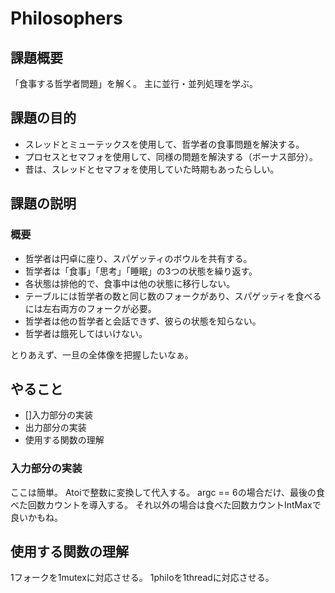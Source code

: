 # Philosophers
## 課題概要
「食事する哲学者問題」を解く。
主に並行・並列処理を学ぶ。

## 課題の目的
- スレッドとミューテックスを使用して、哲学者の食事問題を解決する。
- プロセスとセマフォを使用して、同様の問題を解決する（ボーナス部分）。
- 昔は、スレッドとセマフォを使用していた時期もあったらしい。

## 課題の説明
### 概要
- 哲学者は円卓に座り、スパゲッティのボウルを共有する。
- 哲学者は「食事」「思考」「睡眠」の3つの状態を繰り返す。
- 各状態は排他的で、食事中は他の状態に移行しない。
- テーブルには哲学者の数と同じ数のフォークがあり、スパゲッティを食べるには左右両方のフォークが必要。
- 哲学者は他の哲学者と会話できず、彼らの状態を知らない。
- 哲学者は餓死してはいけない。

とりあえず、一旦の全体像を把握したいなぁ。

## やること
- []入力部分の実装
- 出力部分の実装
- 使用する関数の理解

### 入力部分の実装
ここは簡単。
Atoiで整数に変換して代入する。
argc == 6の場合だけ、最後の食べた回数カウントを導入する。
それ以外の場合は食べた回数カウントIntMaxで良いかもね。


## 使用する関数の理解
1フォークを1mutexに対応させる。
1philoを1threadに対応させる。


